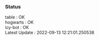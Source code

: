 ### Status


table : OK  
hogwarts : OK  
icy-bot : OK  
Latest Update : 2022-09-13 12:21:01.250538
